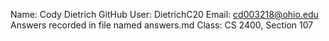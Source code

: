 Name: Cody Dietrich
GitHub User: DietrichC20
Email: cd003218@ohio.edu
    Answers recorded in file named answers.md
Class: CS 2400, Section 107
